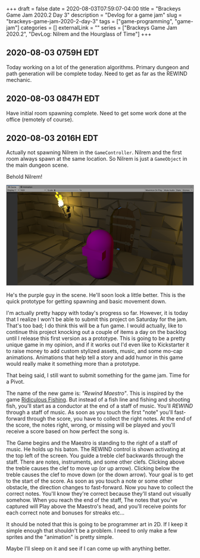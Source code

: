 +++ 
draft = false
date = 2020-08-03T07:59:07-04:00
title = "Brackeys Game Jam 2020.2 Day 3"
description = "Devlog for a game jam"
slug = "brackeys-game-jam-2020-2-day-3" 
tags = ["game-programming", "game-jam"]
categories = []
externalLink = ""
series = ["Brackeys Game Jam 2020.2", "DevLog: Nilrem and the Hourglass of Time"]
+++

## 2020-08-03 0759H EDT
Today working on a lot of the generation algorithms. Primary dungeon and path generation will be complete today. Need to get as far as the REWIND mechanic.

## 2020-08-03 0847H EDT
Have initial room spawning complete. Need to get some work done at the office (remotely of course).

## 2020-08-03 2016H EDT
Actually not spawning Nilrem in the `GameController`. Nilrem and the first room always spawn at the same location. So Nilrem is just a `GameObject` in the main dungeon scene.

Behold Nilrem!

![Behold Nilrem](/images/brackeys-game-jam-2020-2-day-3/behold-nilrem.png)

He's the purple guy in the scene. He'll soon look a little better. This is the quick prototype for getting spawning and basic movement down.

I'm actually pretty happy with today's progress so far. However, it is today that I realize I won't be able to submit this project on Saturday for the jam. That's too bad; I do think this will be a fun game. I would actually, like to continue this project knocking out a couple of items a day on the backlog until I release this first version as a prototype. This is going to be a pretty unique game in my opinion, and if it works out I'd even like to Kickstarter it to raise money to add custom stylized assets, music, and some mo-cap animations. Animations that help tell a story and add humor in this game would really make it something more than a prototype.

That being said, I still want to submit something for the game jam. Time for a Pivot.

The name of the new game is: _"Rewind Maestro"_. This is inspired by the game [Ridiculous Fishing](https://www.youtube.com/watch?v=d27JTsAGks4&feature=emb_logo). But instead of a fish line and fishing and shooting fish, you'll start as a conductor at the end of a staff of music. You'll _REWIND_ through a staff of music. As soon as you touch the first "note" you'll fast-forward through the score, you have to collect the right notes. At the end of the score, the notes right, wrong, or missing will be played and you'll receive a score based on how perfect the song is.

The Game begins and the Maestro is standing to the right of a staff of music. He holds up his baton. The REWIND control is shown activating at the top left of the screen. You guide a treble clef backwards through the staff. There are notes, instruments, and some other clefs. Clicking above the treble causes the clef to move up (or up arrow). Clicking below the treble causes the clef to move down (or the down arrow). Your goal is to get to the start of the score. As soon as you touch a note or some other obstacle, the direction changes to fast-forward. Now you have to collect the correct notes. You'll know they're correct because they'll stand out visually somehow. When you reach the end of the staff, The notes that you've captured will Play above the Maestro's head, and you'll receive points for each correct note and bonuses for streaks etc...

It should be noted that this is going to be programmer art in 2D. If I keep it simple enough that shouldn't be a problem. I need to only make a few sprites and the "animation" is pretty simple.

Maybe I'll sleep on it and see if I can come up with anything better.

